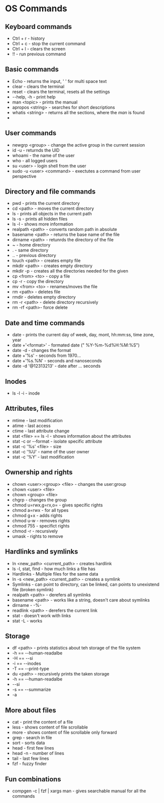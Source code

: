 # OS Commands 

## Keyboard commands
- Ctrl + r - history
- Ctrl + c - stop the current command
- Ctrl + l - clears the screen
- !! - run previous command 

## Basic commands
- Echo - returns the input, ' ' for multi space text
- clear - clears the terminal
- reset - clears the terminal, resets all the settings
- --help, -h - print help
- man \<topic> - prints the manual 
- apropos \<string> - searches for short descriptions
- whatis \<string> - returns all the sections, where the *man* is found
- 

## User commands
- newgrp \<group> - change the active group in the current session
- id -u - returnds the UID
- whoami - the name of the user
- who - all logged users
- su \<user> - login shell from the user
- sudo -u \<user> \<command> - exectutes a command from user perspective

## Directory and file commands
- pwd - prints the current directory
- cd \<path> - moves the current directory
- ls - prints all objects in the current path
- ls -s - prints all hidden files
- ls -l - shows more information
- realpath \<path> - converts random path in absolute
- basename \<path> - returns the base name of the file
- dirname \<path> - retunrds the directory of the file
- ~ - home directory
- . - same directory 
- .. - previous directory
- touch \<path> - creates empty file
- mkdir \<path> - creates empty directory
- mkdir -p - creates all the directories needed for the given
- cp \<from> \<to> - copy a file 
- cp -r - copy the directory
- mv \<from> \<to> - renames/moves the file
- rm \<path> - deletes file
- rmdir - deletes empty directory
- rm -r \<path> - delete directory recursively 
- rm -rf \<path>- force delete

## Date and time commands
- date - prints the current day of week, day, mont, hh:mm:ss, time zone, year
- date +'\<format>' - formated date (" %Y-%m-%d%H:%M:%S")
- date -d - changes the format
- date +'%s' - seconds from 1970...
- date +'%s.%N' - seconds and nanoseconds
- date -d '@12313213' - date after ... seconds

## Inodes
- ls -l -i - inode

## Attributes, files
- mtime - last modification
- atime - last access
- ctime - last attribute change
- stat \<file> == ls -l - shows information about the attributes
- stat -c or --format - isolate specific attribute
- stat -c '%s' \<file> - size
- stat -c '%U' - name of the user owner
- stat -c '%Y' - last modification

## Ownership and rights
- chown \<user>:\<group> \<file> - changes the user:group
- chown \<user> \<file>
- chown \<group> \<file>
- chgrp - changes the group
- chmod u=rwx,g=rx,o= - gives specific rights
- chmod a=rwx - for all types
- chmod g+x - adds rights
- chmod u-w - removes rights
- chmod 755 - specifict rights
- chmod -r - recursively 
- umask - rights to remove 

## Hardlinks and symlinks
- ln \<new_path> \<current_path> - creates hardlink
- ls -l, stat, find - how much links a file has
- Hardlinks - Multiple files for the same data
- ln -s \<new_path> \<current_path> - creates a symlink
- Symlinks - can point to directory, can be linked, can points to unexistend file (broken symlink)
- realpath \<path> - derefers all symlinks
- basename \<path> - works like a string, doesn't care about symlinks
- dirname - -%-
- readlink \<path> - derefers the current link
- stat - doesn't work with links
- stat -L - works

## Storage
- df \<path> - prints statistics about teh storage of the file system
- -h == --human-readalbe 
- -H == --si
- -i == --inodes
- -T == --print-type
- du \<path> - recursively prints the taken storage 
- -h == --human-readalbe
- --si
- -s == --summarize
- -a

## More about files
- cat - print the content of a file
- less - shows content of file scrollable
- more - shows content of file scrollable only forward
- grep - search in file
- sort - sorts data
- head - first few lines
- head -n - number of lines
- tail - last few lines
- fzf - fuzzy finder

## Fun combinations
- compgen -c | fzf | xargs man - gives searchable manual for all the commands





